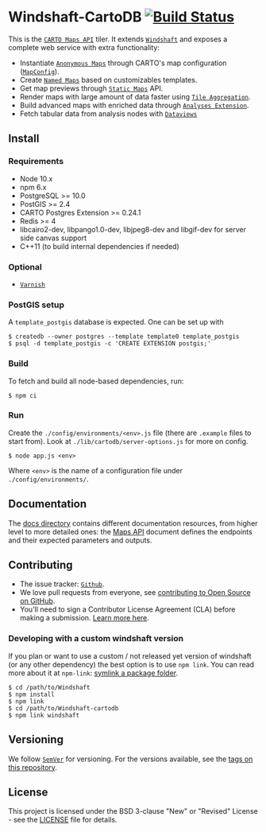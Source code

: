 # Windshaft-CartoDB [![Build Status](https://travis-ci.org/CartoDB/Windshaft-cartodb.svg?branch=master)](https://travis-ci.org/CartoDB/Windshaft-cartodb)

This is the [`CARTO Maps API`](http://docs.cartodb.com/cartodb-platform/maps-api.html) tiler. It extends [`Windshaft`](https://github.com/CartoDB/Windshaft) and exposes a complete web service with extra functionality:

* Instantiate [`Anonymous Maps`](https://github.com/CartoDB/Windshaft-cartodb/blob/master/docs/guides/03-anonymous-maps.md) through CARTO's map configuration ([`MapConfig`](https://github.com/CartoDB/Windshaft/blob/master/doc/MapConfig-specification.md)).
* Create [`Named Maps`](https://github.com/CartoDB/Windshaft-cartodb/blob/master/docs/guides/04-named-maps.md) based on customizables templates.
* Get map previews through [`Static Maps`](https://github.com/CartoDB/Windshaft-cartodb/blob/master/docs/guides/05-static-maps-API.md) API.
* Render maps with large amount of data faster using [`Tile Aggregation`](https://github.com/CartoDB/Windshaft-cartodb/blob/master/docs/guides/06-tile-aggregation.md).
* Build advanced maps with enriched data through [`Analyses Extension`](https://github.com/CartoDB/Windshaft-cartodb/blob/master/docs/guides/09-MapConfig-analyses-extension.md).
* Fetch tabular data from analysis nodes with [`Dataviews`](https://github.com/CartoDB/Windshaft-cartodb/blob/master/docs/guides/10-MapConfig-dataviews-extension.md)

## Install

### Requirements

* Node 10.x
* npm 6.x
* PostgreSQL >= 10.0
* PostGIS >= 2.4
* CARTO Postgres Extension >= 0.24.1
* Redis >= 4
* libcairo2-dev, libpango1.0-dev, libjpeg8-dev and libgif-dev for server side canvas support
* C++11 (to build internal dependencies if needed)

### Optional

* [`Varnish`](http://www.varnish-cache.org)

### PostGIS setup

A `template_postgis` database is expected. One can be set up with

```shell
$ createdb --owner postgres --template template0 template_postgis
$ psql -d template_postgis -c 'CREATE EXTENSION postgis;'
```

### Build

To fetch and build all node-based dependencies, run:

```shell
$ npm ci
```

### Run

Create the `./config/environments/<env>.js` file (there are `.example` files to start from). Look at `./lib/cartodb/server-options.js` for more on config.

```shell
$ node app.js <env>
```

Where `<env>` is the name of a configuration file under `./config/environments/`.

## Documentation

The [docs directory](https://github.com/CartoDB/Windshaft-cartodb/tree/master/docs) contains different documentation resources, from higher level to more detailed ones: the [Maps API](https://github.com/CartoDB/Windshaft-cartodb/blob/master/docs/Map-API.md) document defines the endpoints and their expected parameters and outputs.

## Contributing

* The issue tracker: [`Github`](https://github.com/CartoDB/Windshaft-cartodb/issues).
* We love pull requests from everyone, see [contributing to Open Source on GitHub](https://guides.github.com/activities/contributing-to-open-source/#contributing).
* You'll need to sign a Contributor License Agreement (CLA) before making a submission. [Learn more here](https://carto.com/contributions).

### Developing with a custom windshaft version

If you plan or want to use a custom / not released yet version of windshaft (or any other dependency) the best option is to use `npm link`. You can read more about it at `npm-link`: [symlink a package folder](https://docs.npmjs.com/cli/link.html).

```shell
$ cd /path/to/Windshaft
$ npm install
$ npm link
$ cd /path/to/Windshaft-cartodb
$ npm link windshaft
```

## Versioning

We follow [`SemVer`](http://semver.org/) for versioning. For the versions available, see the [tags on this repository](https://github.com/Windshaft-cartodb/cartonik/tags).

## License

This project is licensed under the BSD 3-clause "New" or "Revised" License - see the [LICENSE](LICENSE) file for details.
